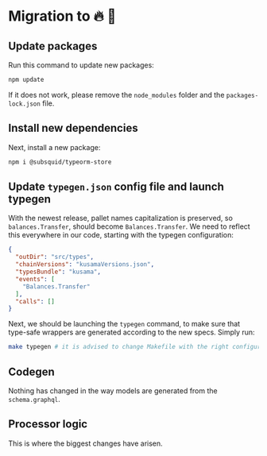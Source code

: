 # Migration to :fire: :squid:

## Update packages

Run this command to update new packages:

```bash
npm update
```

If it does not work, please remove the `node_modules` folder and the `packages-lock.json` file.

## Install new dependencies

Next, install a new package:

```bash
npm i @subsquid/typeorm-store
```

## Update `typegen.json` config file and launch typegen

With the newest release, pallet names capitalization is preserved, so `balances.Transfer`, should become `Balances.Transfer`. We need to reflect this everywhere in our code, starting with the typegen configuration:

```json
{
  "outDir": "src/types",
  "chainVersions": "kusamaVersions.json",
  "typesBundle": "kusama",
  "events": [
    "Balances.Transfer"
  ],
  "calls": []
}
```

Next, we should be launching the `typegen` command, to make sure that type-safe wrappers are generated according to the new specs. Simply run:

```bash
make typegen # it is advised to change Makefile with the right configuration and launch the shortcut
```

## Codegen

Nothing has changed in the way models are generated from the `schema.graphql`.

## Processor logic

This is where the biggest changes have arisen. 
